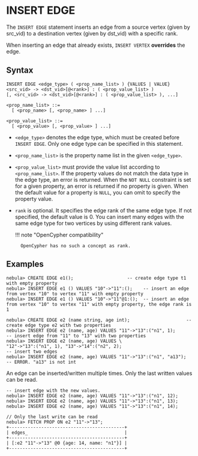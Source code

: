 # INSERT EDGE

The `INSERT EDGE` statement inserts an edge from a source vertex (given by src_vid) to a destination vertex (given by dst_vid) with a specific rank.

When inserting an edge that already exists, `INSERT VERTEX` **overrides** the edge.

## Syntax

```ngql
INSERT EDGE <edge_type> ( <prop_name_list> ) {VALUES | VALUE}
<src_vid> -> <dst_vid>[@<rank>] : ( <prop_value_list> )
[, <src_vid> -> <dst_vid>[@<rank>] : ( <prop_value_list> ), ...]

<prop_name_list> ::=
  [ <prop_name> [, <prop_name> ] ...]

<prop_value_list> ::=
  [ <prop_value> [, <prop_value> ] ...]
```

* `<edge_type>` denotes the edge type, which must be created before `INSERT EDGE`. Only one edge type can be specified in this statement.
* `<prop_name_list>` is the property name list in the given `<edge_type>`.
* `<prop_value_list>` must provide the value list according to `<prop_name_list>`. If the property values do not match the data type in the edge type, an error is returned. When the `NOT NULL` constraint is set for a given property, an error is returned if no property is given. When the default value for a property is `NULL`, you can omit to specify the property value.
* `rank` is optional. It specifies the edge rank of the same edge type. If not specified, the default value is 0. You can insert many edges with the same edge type for two vertices by using different rank values.

  !!! note "OpenCypher compatibility"

        OpenCypher has no such a concept as rank.

## Examples

```ngql
nebula> CREATE EDGE e1();                    -- create edge type t1 with empty property
nebula> INSERT EDGE e1 () VALUES "10"->"11":();    -- insert an edge from vertex "10" to vertex "11" with empty property
nebula> INSERT EDGE e1 () VALUES "10"->"11"@1:();  -- insert an edge from vertex "10" to vertex "11" with empty property, the edge rank is 1
```

```ngql
nebula> CREATE EDGE e2 (name string, age int);                     -- create edge type e2 with two properties
nebula> INSERT EDGE e2 (name, age) VALUES "11"->"13":("n1", 1);          -- insert edge from "11" to "13" with two properties
nebula> INSERT EDGE e2 (name, age) VALUES \
"12"->"13":("n1", 1), "13"->"14":("n2", 2);                           -- insert two edges
nebula> INSERT EDGE e2 (name, age) VALUES "11"->"13":("n1", "a13");      -- ERROR. "a13" is not int
```

An edge can be inserted/written multiple times. Only the last written values can be read.

```ngql
-- insert edge with the new values.
nebula> INSERT EDGE e2 (name, age) VALUES "11"->"13":("n1", 12);
nebula> INSERT EDGE e2 (name, age) VALUES "11"->"13":("n1", 13);
nebula> INSERT EDGE e2 (name, age) VALUES "11"->"13":("n1", 14);

// Only the last write can be read
nebula> FETCH PROP ON e2 "11"->"13";
+-------------------------------------------+
| edges_                                    |
+-------------------------------------------+
| [:e2 "11"->"13" @0 {age: 14, name: "n1"}] |
+-------------------------------------------+
```
